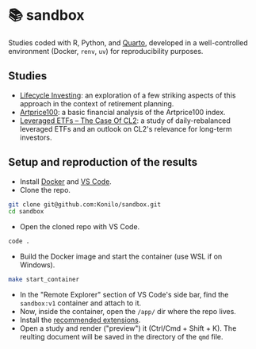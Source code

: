 # :books: sandbox

Studies coded with R, Python, and [Quarto](https://quarto.org/), developed in a well-controlled environment (Docker, `renv`, `uv`) for reproducibility purposes.


## Studies

- [Lifecycle Investing](https://github.com/Konilo/sandbox/tree/main/sandbox/lifecycle_investing/lifecycle_investing.qmd): an exploration of a few striking aspects of this approach in the context of retirement planning.
- [Artprice100](https://github.com/Konilo/sandbox/tree/main/sandbox/artprice100/artprice100.pdf): a basic financial analysis of the Artprice100 index.
- [Leveraged ETFs &ndash; The Case Of CL2](https://github.com/Konilo/sandbox/tree/main/sandbox/leveraged_etfs/leveraged_etfs.pdf): a study of daily-rebalanced leveraged ETFs and an outlook on CL2's relevance for long-term investors.


## Setup and reproduction of the results

- Install [Docker](https://www.docker.com/) and [VS Code](https://code.visualstudio.com/).
- Clone the repo.
```bash
git clone git@github.com:Konilo/sandbox.git
cd sandbox
```
- Open the cloned repo with VS Code.
```bash
code .
```
- Build the Docker image and start the container (use WSL if on Windows).
```bash
make start_container
```
- In the "Remote Explorer" section of VS Code's side bar, find the `sandbox:v1` container and attach to it.
- Now, inside the container, open the `/app/` dir where the repo lives.
- Install the [recommended extensions](https://github.com/Konilo/sandbox/blob/main/.vscode/extensions.json).
- Open a study and render ("preview") it (Ctrl/Cmd + Shift + K). The reulting document will be saved in the directory of the `qmd` file.

